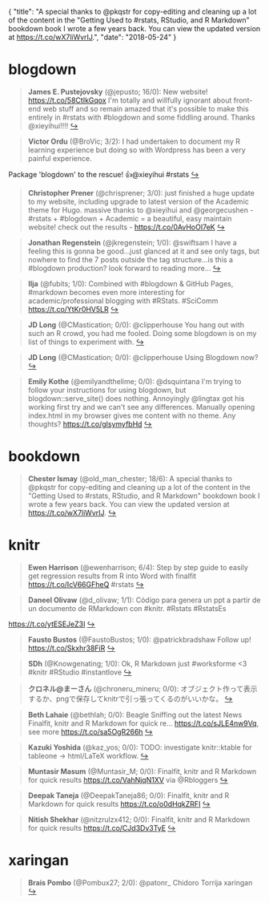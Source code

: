 {
  "title": "A special thanks to @pkqstr for copy-editing and cleaning up a lot of the content in the \"Getting Used to #rstats, RStudio, and R Markdown\" bookdown book I wrote a few years back. You can view the updated version at https://t.co/wX7liWvrIJ.",
  "date": "2018-05-24"
}

# blogdown

> **James E. Pustejovsky** (@jepusto; 16/0): New website! https://t.co/58CtIkGqox 
I'm totally and willfully ignorant about front-end web stuff and so remain amazed that it's possible to make this entirely in #rstats with #blogdown and some fiddling around. Thanks @xieyihui!!!!  [&#8618;](https://twitter.com/xieyihui/status/999283221723566086)

<!-- -->


> **Victor Ordu** (@BroVic; 3/2): I had undertaken to document my R learning experience but doing so with Wordpress has been a very painful experience. 
>
Package 'blogdown' to the rescue! 👍@xieyihui #rstats  [&#8618;](https://twitter.com/xieyihui/status/999373923115503616)

<!-- -->


> **Christopher Prener** (@chrisprener; 3/0): just finished a huge update to my website, including upgrade to latest version of the Academic theme for Hugo. massive thanks to @xieyihui and @georgecushen - #rstats + #blogdown + Academic = a beautiful, easy maintain website! check out the results - https://t.co/0AvHoOI7eK  [&#8618;](https://twitter.com/xieyihui/status/999383247074287623)

<!-- -->


> **Jonathan Regenstein** (@jkregenstein; 1/0): @swiftsam I have a feeling this is gonna be good...just glanced at it and see only tags, but nowhere to find the 7 posts outside the tag structure...is this a #blogdown production?  look forward to reading more...  [&#8618;](https://twitter.com/xieyihui/status/999356138708783104)

<!-- -->


> **Ilja** (@fubits; 1/0): Combined with #blogdown &amp; GitHub Pages, #markdown becomes even more interesting for academic/professional blogging with #RStats. #SciComm https://t.co/YtKr0HV5LR  [&#8618;](https://twitter.com/xieyihui/status/999145561986097152)

<!-- -->


> **JD Long** (@CMastication; 0/0): @clipperhouse You hang out with such an R crowd, you had me fooled. Doing some blogdown is on my list of things to experiment with.  [&#8618;](https://twitter.com/xieyihui/status/999402958637891584)

<!-- -->


> **JD Long** (@CMastication; 0/0): @clipperhouse Using Blogdown now?  [&#8618;](https://twitter.com/xieyihui/status/999400305472212992)

<!-- -->


> **Emily Kothe** (@emilyandthelime; 0/0): @dsquintana I'm trying to follow your instructions for using blogdown, but blogdown::serve_site() does nothing. Annoyingly @lingtax got his working first try and we can't see any differences. Manually opening index.html in my browser gives me content with no theme. Any thoughts? https://t.co/gIsymyfbHd  [&#8618;](https://twitter.com/xieyihui/status/999185656722014208)

<!-- -->


# bookdown

> **Chester Ismay** (@old_man_chester; 18/6): A special thanks to @pkqstr for copy-editing and cleaning up a lot of the content in the "Getting Used to #rstats, RStudio, and R Markdown" bookdown book I wrote a few years back. You can view the updated version at https://t.co/wX7liWvrIJ.  [&#8618;](https://twitter.com/xieyihui/status/999378799534882816)

<!-- -->


# knitr

> **Ewen Harrison** (@ewenharrison; 6/4): Step by step guide to easily get regression results from R into Word with finalfit https://t.co/IcV66GFheQ #rstats  [&#8618;](https://twitter.com/xieyihui/status/999176201850810368)

<!-- -->


> **Daneel Olivaw** (@d_olivaw; 1/1): Código para genera un ppt a partir de un documento de RMarkdown con #knitr.
#Rstats #RstatsEs
>
https://t.co/ytESEJeZ3I  [&#8618;](https://twitter.com/xieyihui/status/999298591817682944)

<!-- -->


> **Fausto Bustos** (@FaustoBustos; 1/0): @patrickbradshaw Follow up! https://t.co/Skxhr38FiR  [&#8618;](https://twitter.com/xieyihui/status/999279136391610368)

<!-- -->


> **SDh** (@Knowgenating; 1/0): Ok, R Markdown just #worksforme &lt;3 #knitr #RStudio #instantlove  [&#8618;](https://twitter.com/xieyihui/status/999265232483766273)

<!-- -->


> **クロネル@まーさん** (@chroneru_mineru; 0/0): オブジェクト作って表示するか、pngで保存してknitrで引っ張ってくるのがいいかな。  [&#8618;](https://twitter.com/xieyihui/status/999423584081661952)

<!-- -->


> **Beth Lahaie** (@bethlah; 0/0): Beagle Sniffing out the latest News Finalfit, knitr and R Markdown for quick re… https://t.co/sJLE4nw9Vq, see more https://t.co/sa5OgR266h  [&#8618;](https://twitter.com/xieyihui/status/999265910392344576)

<!-- -->


> **Kazuki Yoshida** (@kaz_yos; 0/0): TODO: investigate knitr::ktable for tableone -&gt; html/LaTeX workflow.  [&#8618;](https://twitter.com/xieyihui/status/999259376081932288)

<!-- -->


> **Muntasir Masum** (@Muntasir_M; 0/0): Finalfit, knitr and R Markdown for quick results https://t.co/VahNjqN1XV via @Rbloggers  [&#8618;](https://twitter.com/xieyihui/status/999185361548046336)

<!-- -->


> **Deepak Taneja** (@DeepakTaneja86; 0/0): Finalfit, knitr and R Markdown for quick results https://t.co/o0dHqkZRFI  [&#8618;](https://twitter.com/xieyihui/status/999183813199712257)

<!-- -->


> **Nitish Shekhar** (@nitzrulzx412; 0/0): Finalfit, knitr and R Markdown for quick results https://t.co/CJd3Dv3TyE  [&#8618;](https://twitter.com/xieyihui/status/999183498127773696)

<!-- -->


# xaringan

> **Brais Pombo** (@Pombux27; 2/0): @patonr_ Chidoro Torrija xaringan  [&#8618;](https://twitter.com/xieyihui/status/999424243539562496)

<!-- -->


